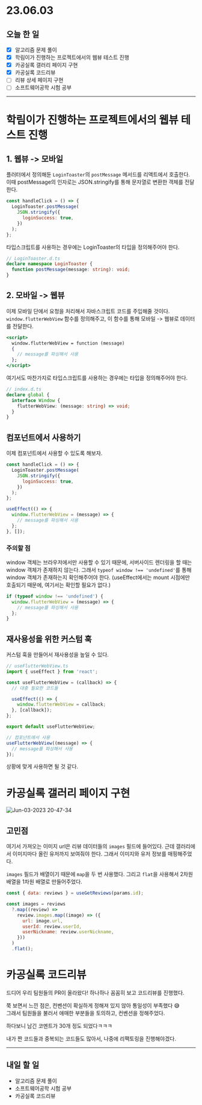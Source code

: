 # 23.06.03

## 오늘 한 일

- [x] 알고리즘 문제 풀이
- [x] 학림이가 진행하는 프로젝트에서의 웹뷰 테스트 진행
- [x] 카공실록 갤러리 페이지 구현
- [x] 카공실록 코드리뷰
- [ ] 리뷰 상세 페이지 구현
- [ ] 소프트웨어공학 시험 공부

---

# 학림이가 진행하는 프로젝트에서의 웹뷰 테스트 진행

## 1. 웹뷰 -> 모바일

플러터에서 정의해둔 `LoginToaster`의 `postMessage` 메서드를 리액트에서 호출한다. 이때 postMessage의 인자로는 JSON.stringify를 통해 문자열로 변환한 객체를 전달한다.

```jsx
const handleClick = () => {
  LoginToaster.postMessage(
    JSON.stringify({
      loginSuccess: true,
    })
  );
};
```

타입스크립트를 사용하는 경우에는 LoginToaster의 타입을 정의해주어야 한다.

```ts
// LoginToaster.d.ts
declare namespace LoginToaster {
  function postMessage(message: string): void;
}
```

## 2. 모바일 -> 웹뷰

이제 모바일 단에서 요청을 처리해서 자바스크립트 코드를 주입해줄 것이다.
`window.flutterWebView` 함수를 정의해주고, 이 함수를 통해 모바일 -> 웹뷰로 데이터를 전달한다.

```jsx
<script>
  window.flutterWebView = function (message)
  {
    // message를 파싱해서 사용
  };
</script>
```

여기서도 마찬가지로 타입스크립트를 사용하는 경우에는 타입을 정의해주어야 한다.

```ts
// index.d.ts
declare global {
  interface Window {
    flutterWebView: (message: string) => void;
  }
}
```

## 컴포넌트에서 사용하기

이제 컴포넌트에서 사용할 수 있도록 해보자.

```jsx
const handleClick = () => {
  LoginToaster.postMessage(
    JSON.stringify({
      loginSuccess: true,
    })
  );
};

useEffect(() => {
  window.flutterWebView = (message) => {
    // message를 파싱해서 사용
  };
}, []);
```

### 주의할 점

window 객체는 브라우저에서만 사용할 수 있기 때문에, 서버사이드 렌더링을 할 때는 window 객체가 존재하지 않는다. 그래서 `typeof window !== 'undefined'`를 통해 window 객체가 존재하는지 확인해주어야 한다. (useEffect에서는 mount 시점에만 호출되기 때문에, 여기서는 확인할 필요가 없다.)

```jsx
if (typeof window !== 'undefined') {
  window.flutterWebView = (message) => {
    // message를 파싱해서 사용
  };
}
```

## 재사용성을 위한 커스텀 훅

커스텀 훅을 만들어서 재사용성을 높일 수 있다.

```jsx
// useFlutterWebView.ts
import { useEffect } from 'react';

const useFlutterWebView = (callback) => {
  // 대충 필요한 코드들

  useEffect(() => {
    window.flutterWebView = callback;
  }, [callback]);
};

export default useFlutterWebView;

// 컴포넌트에서 사용
useFlutterWebView((message) => {
  // message를 파싱해서 사용
});
```

상황에 맞게 사용하면 될 것 같다.

# 카공실록 갤러리 페이지 구현

![Jun-03-2023 20-47-34](https://github.com/kagong-sillok/kagong-sillok-client/assets/23312485/c3d9a7dc-dcb7-4697-9509-deb70bb20fa5)

## 고민점

여기서 가져오는 이미지 url은 리뷰 데이터들의 `images` 필드에 들어있다. 근데 갤러리에서 이미지마다 올린 유저까지 보여줘야 한다. 그래서 이미지와 유저 정보를 매핑해주었다.

`images` 필드가 배열이기 때문에 `map`을 두 번 사용했다. 그리고 `flat`을 사용해서 2차원 배열을 1차원 배열로 만들어주었다.

```jsx
const { data: reviews } = useGetReviews(params.id);

const images = reviews
  ?.map((review) =>
    review.images.map((image) => ({
      url: image.url,
      userId: review.userId,
      userNickname: review.userNickname,
    }))
  )
  .flat();
```

# 카공실록 코드리뷰

드디어 우리 팀원들의 PR이 올라왔다! 하나하나 꼼꼼히 보고 코드리뷰를 진행했다.

쭉 보면서 느낀 점은, 컨벤션이 확실하게 정해져 있지 않아 통일성이 부족했다 😅  
그래서 팀원들을 불러서 애매한 부분들을 토의하고, 컨벤션을 정해주었다.

하다보니 남긴 코멘트가 30개 정도 되었다ㅋㅋㅋ

내가 짠 코드들과 중복되는 코드들도 많아서, 나중에 리팩토링을 진행해야겠다.

---

## 내일 할 일

- 알고리즘 문제 풀이
- 소프트웨어공학 시험 공부
- 카공실록 코드리뷰
